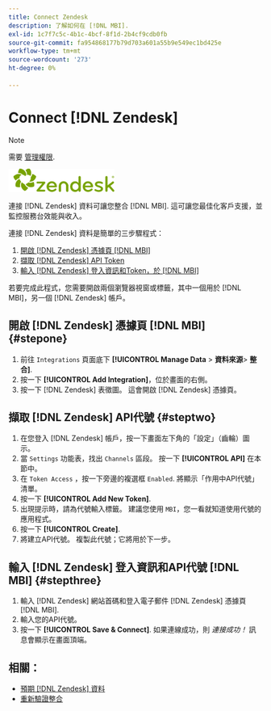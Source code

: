 ```yaml
---
title: Connect Zendesk
description: 了解如何在 [!DNL MBI].
exl-id: 1c7f7c5c-4b1c-4bcf-8f1d-2b4cf9cdb0fb
source-git-commit: fa954868177b79d703a601a55b9e549ec1bd425e
workflow-type: tm+mt
source-wordcount: '273'
ht-degree: 0%

---
```


# Connect [!DNL Zendesk]

>[!NOTE]
>
>需要 [管理權限](../../../administrator/user-management/user-management.md).

![](../../../assets/Zendesk_logo.png)

連接 [!DNL Zendesk] 資料可讓您整合 [!DNL MBI]. 這可讓您最佳化客戶支援，並監控服務台效能與收入。

連接 [!DNL Zendesk] 資料是簡單的三步驟程式：

1. [開啟 [!DNL Zendesk] 憑據頁 [!DNL MBI]](#stepone)
1. [擷取 [!DNL Zendesk] API Token](#steptwo)
1. [輸入 [!DNL Zendesk] 登入資訊和Token，於 [!DNL MBI]](#stepthree)

若要完成此程式，您需要開啟兩個瀏覽器視窗或標籤，其中一個用於 [!DNL MBI]，另一個 [!DNL Zendesk] 帳戶。

## 開啟 [!DNL Zendesk] 憑據頁 [!DNL MBI] {#stepone}

1. 前往 `Integrations` 頁面底下 **[!UICONTROL Manage Data** > **&#x200B;資料來源&#x200B;**> **整合]**.
1. 按一下 **[!UICONTROL Add Integration]**，位於畫面的右側。
1. 按一下 [!DNL Zendesk] 表徵圖。 這會開啟 [!DNL Zendesk] 憑據頁。

## 擷取 [!DNL Zendesk] API代號 {#steptwo}

1. 在您登入 [!DNL Zendesk] 帳戶，按一下畫面左下角的「設定」（齒輪）圖示。
1. 當 `Settings` 功能表，找出 `Channels` 區段。 按一下 **[!UICONTROL API]** 在本節中。
1. 在 `Token Access` ，按一下旁邊的複選框 `Enabled`. 將顯示「作用中API代號」清單。
1. 按一下 **[!UICONTROL Add New Token]**.
1. 出現提示時，請為代號輸入標籤。 建議您使用 `MBI`，您一看就知道使用代號的應用程式。
1. 按一下 **[!UICONTROL Create]**.
1. 將建立API代號。 複製此代號；它將用於下一步。

## 輸入 [!DNL Zendesk] 登入資訊和API代號 [!DNL MBI] {#stepthree}

1. 輸入 [!DNL Zendesk] 網站首碼和登入電子郵件 [!DNL Zendesk] 憑據頁 [!DNL MBI].
1. 輸入您的API代號。
1. 按一下 **[!UICONTROL Save & Connect]**. 如果連線成功，則 *連接成功！* 訊息會顯示在畫面頂端。

## 相關：

* [預期 [!DNL Zendesk] 資料](../integrations/exp-zendesk-data.md)
* [重新驗證整合](https://experienceleague.adobe.com/docs/commerce-knowledge-base/kb/how-to/mbi-reauthenticating-integrations.html?lang=en)
